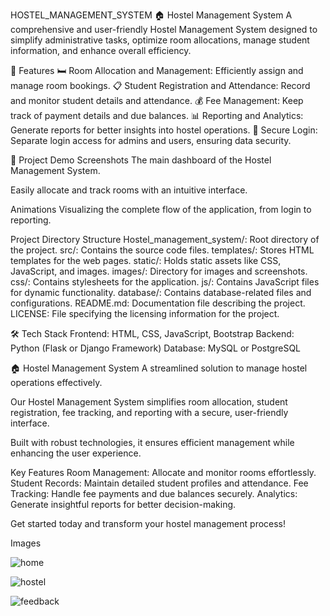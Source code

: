 HOSTEL_MANAGEMENT_SYSTEM
🏠 Hostel Management System
A comprehensive and user-friendly Hostel Management System designed to simplify administrative tasks, optimize room allocations, manage student information, and enhance overall efficiency.

📌 Features
🛏️ Room Allocation and Management: Efficiently assign and manage room bookings.
📋 Student Registration and Attendance: Record and monitor student details and attendance.
💰 Fee Management: Keep track of payment details and due balances.
📊 Reporting and Analytics: Generate reports for better insights into hostel operations.
🔐 Secure Login: Separate login access for admins and users, ensuring data security.

🎥 Project Demo
Screenshots
The main dashboard of the Hostel Management System.

Easily allocate and track rooms with an intuitive interface.

Animations
Visualizing the complete flow of the application, from login to reporting.

Project Directory Structure
Hostel_management_system/: Root directory of the project.
src/: Contains the source code files.
templates/: Stores HTML templates for the web pages.
static/: Holds static assets like CSS, JavaScript, and images.
images/: Directory for images and screenshots.
css/: Contains stylesheets for the application.
js/: Contains JavaScript files for dynamic functionality.
database/: Contains database-related files and configurations.
README.md: Documentation file describing the project.
LICENSE: File specifying the licensing information for the project.

🛠️ Tech Stack
Frontend: HTML, CSS, JavaScript, Bootstrap
Backend: Python (Flask or Django Framework)
Database: MySQL or PostgreSQL

🏠 Hostel Management System
A streamlined solution to manage hostel operations effectively.

Our Hostel Management System simplifies room allocation, student registration, fee tracking, and reporting with a secure, user-friendly interface.

Built with robust technologies, it ensures efficient management while enhancing the user experience.

Key Features
Room Management: Allocate and monitor rooms effortlessly.
Student Records: Maintain detailed student profiles and attendance.
Fee Tracking: Handle fee payments and due balances securely.
Analytics: Generate insightful reports for better decision-making.

Get started today and transform your hostel management process!

Images

![home](https://github.com/user-attachments/assets/b71d9321-aece-4855-a29c-1d8e4f47b013)

![hostel](https://github.com/user-attachments/assets/3ac1aa78-7222-4ff5-a040-3e8b6f2455c9)

![feedback](https://github.com/user-attachments/assets/09e4e336-f810-43c7-aee6-1e62fb093c5f)


